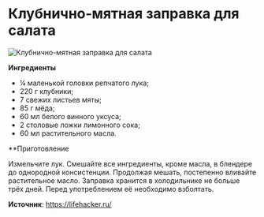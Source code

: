 # Клубнично-мятная заправка для салата

![Клубнично-мятная заправка для салата](/images/Kulinar/Sous/zaprav_19.jpg 'Клубнично-мятная заправка для салата')

**Ингредиенты**

- ¼ маленькой головки репчатого лука;
- 220 г клубники;
- 7 свежих листьев мяты;
- 85 г мёда;
- 60 мл белого винного уксуса;
- 2 столовые ложки лимонного сока;
- 60 мл растительного масла.

**Приготовление

Измельчите лук. Смешайте все ингредиенты, кроме масла, в блендере до однородной консистенции. Продолжая мешать, постепенно вливайте растительное масло. Заправка хранится в холодильнике не больше трёх дней. Перед употреблением её необходимо взболтать.

**Источник**: https://lifehacker.ru/

